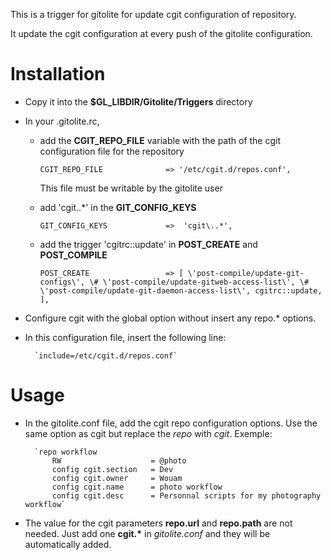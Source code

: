 This is a trigger for gitolite for update cgit configuration of repository.

It update the cgit configuration at every push of the gitolite configuration.


Installation
============
* Copy it into the __$GL_LIBDIR/Gitolite/Triggers__ directory
* In your .gitolite.rc,
    * add the __CGIT_REPO_FILE__ variable with the path of the cgit 
      configuration file for the repository

        `CGIT_REPO_FILE              => '/etc/cgit.d/repos.conf',`

      This file must be writable by the gitolite user
    * add 'cgit\..\*' in the __GIT_CONFIG_KEYS__

        `GIT_CONFIG_KEYS             =>  'cgit\..*',`
    
    * add the trigger 'cgitrc::update' in __POST_CREATE__ and __POST_COMPILE__

        `POST_CREATE                 =>
             [
                 \'post-compile/update-git-configs\',
                 \# \'post-compile/update-gitweb-access-list\',
                 \# \'post-compile/update-git-daemon-access-list\',
                 cgitrc::update,
             ],`

* Configure cgit with the global option without insert any repo.\* options.
* In this configuration file, insert the following line:

        `include=/etc/cgit.d/repos.conf`

Usage
=====

* In the gitolite.conf file, add the cgit repo configuration options. Use the
  same option as cgit but replace the _repo_ with _cgit_. Exemple:

        `repo workflow
            RW                    = @photo
            config cgit.section   = Dev
            config cgit.owner     = Wouam
            config cgit.name      = photo workflow
            config cgit.desc      = Personnal scripts for my photography workflow`

* The value for the cgit parameters __repo.url__ and __repo.path__ are not
  needed. Just add one __cgit.*__ in _gitolite.conf_ and they will be
  automatically added.



